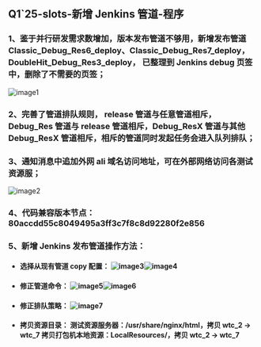 ## Q1\`25-slots-新增 Jenkins 管道-程序

### 1、鉴于并行研发需求数增加，版本发布管道不够用，新增发布管道 Classic\_Debug\_Res6\_deploy、Classic\_Debug\_Res7\_deploy，DoubleHit\_Debug\_Res3\_deploy， 已整理到 Jenkins debug 页签中，删除了不需要的页签；

![image1](http://localhost:5173/WTC-Docs/assets/1758727509565_13041f5e.png)

### 2、完善了管道排队规则， release 管道与任意管道相斥，Debug\_Res 管道与 release 管道相斥，Debug\_ResX 管道与其他Debug\_ResX 管道相斥，相斥的管道同时发起任务会进入队列排队；

### 3、通知消息中追加外网 ali 域名访问地址，可在外部网络访问各测试资源服；

![image2](http://localhost:5173/WTC-Docs/assets/1758727509566_8b34e025.png)

### 4、代码兼容版本节点：80accdd55c8049495a3ff3c7f8c8d92280f2e856

### 5、新增 Jenkins 发布管道操作方法：

* #### 选择从现有管道 copy 配置：   ![image3](http://localhost:5173/WTC-Docs/assets/1758727509568_4db9d380.png)![image4](http://localhost:5173/WTC-Docs/assets/1758727509569_7a07bd4c.png)

* #### 修正管道命令：   ![image5](http://localhost:5173/WTC-Docs/assets/1758727509571_afc56516.png)![image6](http://localhost:5173/WTC-Docs/assets/1758727509572_92c301d1.png)

* #### 修正排队策略：   ![image7](http://localhost:5173/WTC-Docs/assets/1758727509573_0e23fa8a.png)

* #### 拷贝资源目录：   测试资源服务器：/usr/share/nginx/html，拷贝 wtc\_2 \-\> wtc\_7   拷贝打包机本地资源：LocalResources/，拷贝 wtc\_2 \-\> wtc\_7













